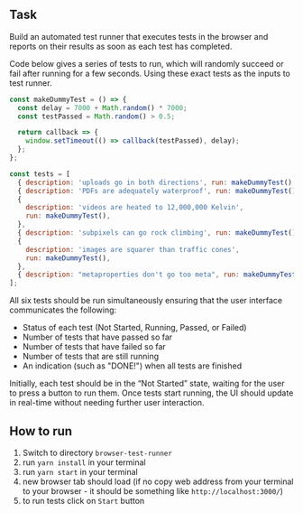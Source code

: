## Task

Build an automated test runner that executes tests in the browser and reports on their results as soon as each test has completed.

Code below gives a series of tests to run, which will randomly succeed or fail after running for a few seconds. Using these exact tests as the inputs to test runner.

```javascript
const makeDummyTest = () => {
  const delay = 7000 + Math.random() * 7000;
  const testPassed = Math.random() > 0.5;

  return callback => {
    window.setTimeout(() => callback(testPassed), delay);
  };
};

const tests = [
  { description: 'uploads go in both directions', run: makeDummyTest() },
  { description: 'PDFs are adequately waterproof', run: makeDummyTest() },
  {
    description: 'videos are heated to 12,000,000 Kelvin',
    run: makeDummyTest(),
  },
  { description: 'subpixels can go rock climbing', run: makeDummyTest() },
  {
    description: 'images are squarer than traffic cones',
    run: makeDummyTest(),
  },
  { description: "metaproperties don't go too meta", run: makeDummyTest() },
];
```

All six tests should be run simultaneously ensuring that the user interface communicates the following:

- Status of each test (Not Started, Running, Passed, or Failed)
- Number of tests that have passed so far
- Number of tests that have failed so far
- Number of tests that are still running
- An indication (such as "DONE!") when all tests are finished

Initially, each test should be in the “Not Started” state, waiting for the user to press a button to run them. Once tests start running, the UI should update in real-time without needing further user interaction.

## How to run

1. Switch to directory `browser-test-runner`
2. run `yarn install` in your terminal
3. run `yarn start` in your terminal
4. new browser tab should load (if no copy web address from your terminal to your browser - it should be something like `http://localhost:3000/`)
5. to run tests click on `Start` button
